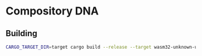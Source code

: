 # Compository DNA

## Building

```bash
CARGO_TARGET_DIR=target cargo build --release --target wasm32-unknown-unknown
```
